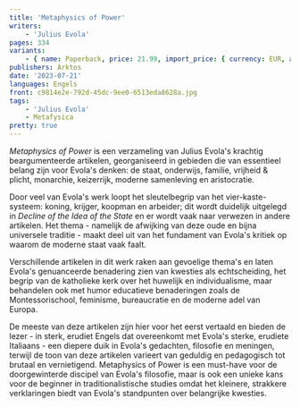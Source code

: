 ```yaml
---
title: 'Metaphysics of Power'
writers:
    - 'Julius Evola'
pages: 334
variants:
    - { name: Paperback, price: 21.99, import_price: { currency: EUR, amount: 15.6 }, isbn: 978-1-914208-09-6, size: { height: 216, width: 140, depth: 22 }, supplier: 'Ex Libris' }
publishers: Arktos
date: '2023-07-21'
languages: Engels
front: c9814e2e-792d-45dc-9ee0-6513eda8628a.jpg
tags:
    - 'Julius Evola'
    - Metafysica
pretty: true
---
```


*Metaphysics of Power* is een verzameling van Julius Evola's krachtig beargumenteerde artikelen, georganiseerd in gebieden die van essentieel belang zijn voor Evola's denken: de staat, onderwijs, familie, vrijheid & plicht, monarchie, keizerrijk, moderne samenleving en aristocratie.

Door veel van Evola's werk loopt het sleutelbegrip van het vier-kaste-systeem: koning, krijger, koopman en arbeider; dit wordt duidelijk uitgelegd in *Decline of the Idea of the State* en er wordt vaak naar verwezen in andere artikelen. Het thema - namelijk de afwijking van deze oude en bijna universele traditie - maakt deel uit van het fundament van Evola's kritiek op waarom de moderne staat vaak faalt.

Verschillende artikelen in dit werk raken aan gevoelige thema's en laten Evola's genuanceerde benadering zien van kwesties als echtscheiding, het begrip van de katholieke kerk over het huwelijk en individualisme, maar behandelen ook met humor educatieve benaderingen zoals de Montessorischool, feminisme, bureaucratie en de moderne adel van Europa.

De meeste van deze artikelen zijn hier voor het eerst vertaald en bieden de lezer - in sterk, erudiet Engels dat overeenkomt met Evola's sterke, erudiete Italiaans - een diepere duik in Evola's gedachten, filosofie en meningen, terwijl de toon van deze artikelen varieert van geduldig en pedagogisch tot brutaal en vernietigend. Metaphysics of Power is een must-have voor de doorgewinterde discipel van Evola's filosofie, maar is ook een unieke kans voor de beginner in traditionalistische studies omdat het kleinere, strakkere verklaringen biedt van Evola's standpunten over belangrijke kwesties.
